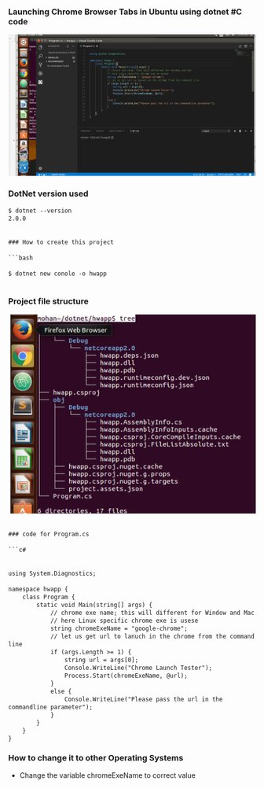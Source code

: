 ### Launching Chrome Browser Tabs in Ubuntu using dotnet #C code

![chrome dot net](./img/chrome-dotnet-1.gif)

### DotNet version used 

``` 
$ dotnet --version
2.0.0


### How to create this project

```bash

$ dotnet new conole -o hwapp


```

### Project file structure

![project file structure](./img/prj-folder.png)

```

### code for Program.cs

```c#


using System.Diagnostics;

namespace hwapp {
    class Program {
        static void Main(string[] args) {
            // chrome exe name; this will different for Window and Mac
            // here Linux specific chrome exe is usese
            string chromeExeName = "google-chrome"; 
            // let us get url to lanuch in the chrome from the command line
            if (args.Length >= 1) {
                string url = args[0];
                Console.WriteLine("Chrome Launch Tester");
                Process.Start(chromeExeName, @url);
            }
            else {
                Console.WriteLine("Please pass the url in the commandline parameter");
            }
        }
    }
}
```

### How to change it to other Operating Systems

- Change the variable chromeExeName to correct value
